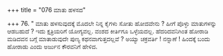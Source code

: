 +++
title = "076 ಮಾತು ಹಳಸದ"

+++
76. " ಮಾತು ಹಳಸುವುದಕ್ಕೆ ಮೊದಲೇ ನಿನ್ನ ಕೈಗಳು ಸೋತು ಹೋದವೇನು ? ಹೀಗೆ ಪೊಳ್ಳು ಮಾತುಗಳನ್ನು ಆಡಬಹುದೆ ? ಇದು ಕ್ಷತ್ರಿಯರಿಗೆ ಯೋಗ್ಯವಲ್ಲ. ವಂಶದ ಕೀರ್ತಿಗೂ ಒಳ್ಳೆಯದಲ್ಲ. ಹೆದರಿದವನಿಗಿಂತ ಹೋರಾಡಿ ಮಡಿದವನ ಬಗ್ಗೆ ಮಾತಾಡುವುದೇ ಪುಣ್ಯ ಕಥನವಾಗುತ್ತದಲ್ಲವೆ ? ಅಯ್ಯಾ ಚಕ್ರವರ್ತಿ ! ನನ್ನಾಣೆ ! ಹಿಂದಕ್ಕೆ ಬಂದು ಹೋರಾಡು ಎಂದು ಅರ್ಜುನ ಕೌರವನಿಗೆ ಹೇಳಿದ.